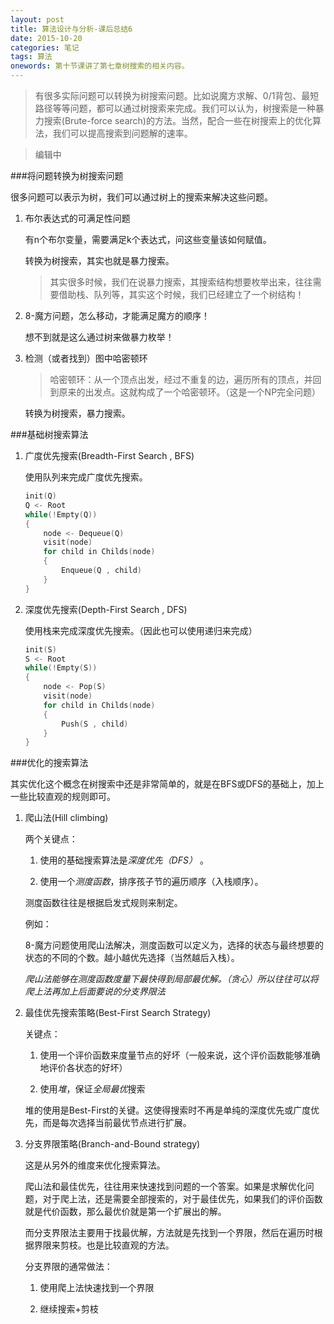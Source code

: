 ```yaml
---
layout: post
title: 算法设计与分析-课后总结6
date: 2015-10-20
categories: 笔记
tags: 算法
onewords: 第十节课讲了第七章树搜索的相关内容。
---
```

> 有很多实际问题可以转换为树搜索问题。比如说魔方求解、0/1背包、最短路径等等问题，都可以通过树搜索来完成。我们可以认为，树搜索是一种暴力搜索(Brute-force search)的方法。当然，配合一些在树搜索上的优化算法，我们可以提高搜索到问题解的速率。

> 编辑中

###将问题转换为树搜索问题

很多问题可以表示为树，我们可以通过树上的搜索来解决这些问题。

1. 布尔表达式的可满足性问题

    有n个布尔变量，需要满足k个表达式，问这些变量该如何赋值。

    转换为树搜索，其实也就是暴力搜索。

    > 其实很多时候，我们在说暴力搜索，其搜索结构想要枚举出来，往往需要借助栈、队列等，其实这个时候，我们已经建立了一个树结构！

2. 8-魔方问题，怎么移动，才能满足魔方的顺序！

    想不到就是这么通过树来做暴力枚举！

3. 检测（或者找到）图中哈密顿环

    > 哈密顿环：从一个顶点出发，经过不重复的边，遍历所有的顶点，并回到原来的出发点。这就构成了一个哈密顿环。（这是一个NP完全问题）

    转换为树搜索，暴力搜索。


###基础树搜索算法

1. 广度优先搜索(Breadth-First Search , BFS)
    
    使用队列来完成广度优先搜索。

    ```c++
    init(Q)
    Q <- Root
    while(!Empty(Q))
    {
        node <- Dequeue(Q)
        visit(node) 
        for child in Childs(node) 
        {
            Enqueue(Q , child) 
        }
    }
    ```

2. 深度优先搜索(Depth-First Search , DFS)

    使用栈来完成深度优先搜索。（因此也可以使用递归来完成）

    ```C++
    init(S)
    S <- Root
    while(!Empty(S))
    {
        node <- Pop(S)
        visit(node) 
        for child in Childs(node)
        {
            Push(S , child)
        }
    }
    ```

###优化的搜索算法

其实优化这个概念在树搜索中还是非常简单的，就是在BFS或DFS的基础上，加上一些比较直观的规则即可。

1. 爬山法(Hill climbing)

    两个关键点：

    1. 使用的基础搜索算法是*深度优先（DFS）* 。

    2. 使用一个*测度函数*，排序孩子节的遍历顺序（入栈顺序）。

    测度函数往往是根据启发式规则来制定。

    例如：

    8-魔方问题使用爬山法解决，测度函数可以定义为，选择的状态与最终想要的状态的不同的个数。越小越优先选择（当然越后入栈）。

    *爬山法能够在测度函数度量下最快得到局部最优解。（贪心）*所以往往可以将爬上法再加上后面要说的*分支界限法* 

2. 最佳优先搜索策略(Best-First Search Strategy)

    关键点：

    1. 使用一个评价函数来度量节点的好坏（一般来说，这个评价函数能够准确地评价各状态的好坏）

    2. 使用*堆*，保证*全局最优*搜索

    堆的使用是Best-First的关键。这使得搜索时不再是单纯的深度优先或广度优先，而是每次选择当前最优节点进行扩展。

3. 分支界限策略(Branch-and-Bound strategy)

    这是从另外的维度来优化搜索算法。

    爬山法和最佳优先，往往用来快速找到问题的一个答案。如果是求解优化问题，对于爬上法，还是需要全部搜索的，对于最佳优先，如果我们的评价函数就是代价函数，那么最优价就是第一个扩展出的解。

    而分支界限法主要用于找最优解，方法就是先找到一个界限，然后在遍历时根据界限来剪枝。也是比较直观的方法。

    分支界限的通常做法：

    1. 使用爬上法快速找到一个界限

    2. 继续搜索+剪枝

    